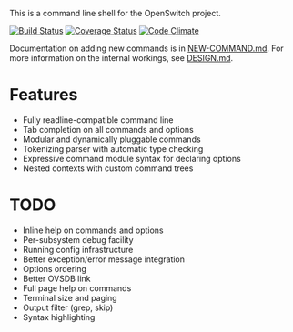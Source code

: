 This is a command line shell for the OpenSwitch project.

[![Build Status](https://travis-ci.org/bluecmd/ops-cli-py.svg?branch=split)](https://travis-ci.org/bluecmd/ops-cli-py)
[![Coverage Status](https://coveralls.io/repos/github/bluecmd/ops-cli-py/badge.svg?branch=split)](https://coveralls.io/github/bluecmd/ops-cli-py?branch=split)
[![Code Climate](https://codeclimate.com/github/bluecmd/ops-cli-py/badges/gpa.svg)](https://codeclimate.com/github/bluecmd/ops-cli-py)

Documentation on adding new commands is in [NEW-COMMAND.md](NEW-COMMAND.md).
For more information on the internal workings, see [DESIGN.md](DESIGN.md).

Features
========
* Fully readline-compatible command line
* Tab completion on all commands and options
* Modular and dynamically pluggable commands
* Tokenizing parser with automatic type checking
* Expressive command module syntax for declaring options
* Nested contexts with custom command trees

TODO
====
* Inline help on commands and options
* Per-subsystem debug facility
* Running config infrastructure
* Better exception/error message integration
* Options ordering
* Better OVSDB link
* Full page help on commands
* Terminal size and paging
* Output filter (grep, skip)
* Syntax highlighting
